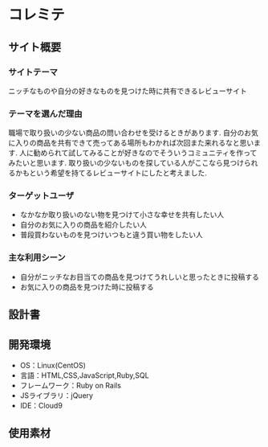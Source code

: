 # コレミテ
## サイト概要
### サイトテーマ
ニッチなものや自分の好きなものを見つけた時に共有できるレビューサイト
### テーマを選んだ理由
職場で取り扱いの少ない商品の問い合わせを受けるときがあります.
自分のお気に入りの商品を共有できて売ってある場所もわかれば次回また来れるなと思います.
人に勧められて試してみることが好きなのでそういうコミュニティを作ってみたいと思います.
取り扱いの少ないものを探している人がここなら見つけられるかもという希望を持てるレビューサイトにしたと考えました.
### ターゲットユーザ
* なかなか取り扱いのない物を見つけて小さな幸せを共有したい人
* 自分のお気に入りの商品を紹介したい人
* 普段買わないものを見つけいつもと違う買い物をしたい人
### 主な利用シーン
* 自分がニッチなお目当ての商品を見つけてうれしいと思ったときに投稿する
* お気に入りの商品を見つけた時に投稿する
## 設計書
## 開発環境
- OS：Linux(CentOS)
- 言語：HTML,CSS,JavaScript,Ruby,SQL
- フレームワーク：Ruby on Rails
- JSライブラリ：jQuery
- IDE：Cloud9
## 使用素材